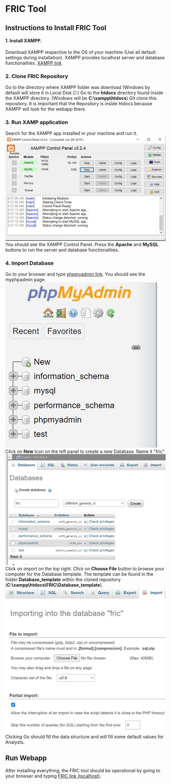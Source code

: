 # FRIC Tool

## Instructions to Install FRIC Tool
#### 1. Install XAMPP.
Download XAMPP respective to the OS of your machine (Use all default settings during installation). XAMPP provides localhost server and database functionalities. 
[XAMPP link](https://www.apachefriends.org/download.html)

### 2. Clone FRIC Repository
Go to the directory where XAMPP folder was download (Windows by default will store it in Local Disk C:)
Go to the **htdocs** directory found inside the XAMPP directory. (Windows will be **C:\xampp\htdocs**)
Git clone this repository. It is important that the Repository is inside htdocs because XAMPP will look for the webapp there.

### 3. Run XAMP application
Search for the XAMPP app installed in your machine and run it.
![XAMPP Control Panel](xampp_control_panel.jpg)
You should see the XAMPP Control Panel. Press the **Apache** and **MySQL** buttons to run the server and database functionalities.

### 4. Import Database
Go to your broswer and type [phpmyadmin link](http://localhost/phpmyadmin/). You should see the myphpadmin page.
![phpmyadmin](phpmyadmin.jpg)
Click on **New** Icon on the left panel to create a new Database. Name it "fric"
![New Database](new_database.jpg)
Click on import on the top right. Click on **Choose File** button to browse your computer for the Database template. The template can be found in the folder **Database_template** within the cloned repository (**C:\xampp\htdocs\FRIC\Database_template**).
![Import](browse_computer.jpg)
Clicking Go should fill the data structure and will fill some default values for Analysts.

## Run Webapp
After installing everything, the FRIC tool should be operational by going to your browser and typing [FRIC link (localhost)](http://localhost/FRIC/event.html).